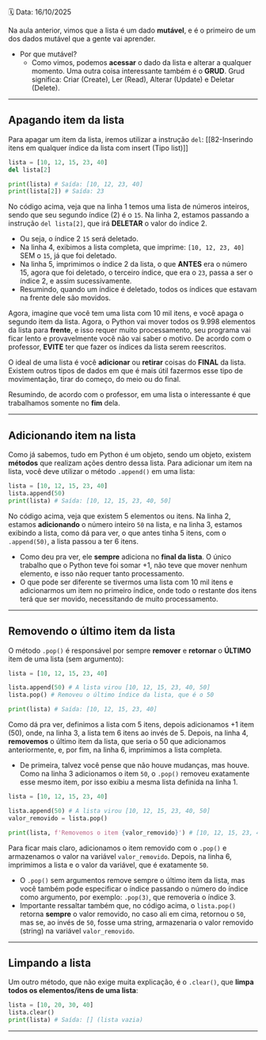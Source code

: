 🗓️ Data: 16/10/2025

Na aula anterior, vimos que a lista é um dado **mutável**, e é o primeiro de um dos dados mutável que a gente vai aprender.
- Por que mutável?
  - Como vimos, podemos **acessar** o dado da lista e alterar a qualquer momento.
Uma outra coisa interessante também é o **GRUD**. Grud significa: Criar (Create), Ler (Read), Alterar (Update) e Deletar (Delete).

---

## Apagando item da lista

Para apagar um item da lista, iremos utilizar a instrução `del`:
[[82-Inserindo itens em qualquer índice da lista com insert (Tipo list)]]
```python
lista = [10, 12, 15, 23, 40]
del lista[2]

print(lista) # Saída: [10, 12, 23, 40]
print(lista[2]) # Saída: 23
```

No código acima, veja que na linha 1 temos uma lista de números inteiros, sendo que seu segundo índice (2) é o `15`. Na linha 2, estamos passando a instrução `del lista[2]`, que irá **DELETAR** o valor do índice 2.

- Ou seja, o índice 2 `15` será deletado.
- Na linha 4, exibimos a lista completa, que imprime: `[10, 12, 23, 40]` SEM o `15`, já que foi deletado.
- Na linha 5, imprimimos o índice 2 da lista, o que **ANTES** era o número 15, agora que foi deletado, o terceiro índice, que era o `23`, passa a ser o índice 2, e assim sucessivamente.
- Resumindo, quando um índice é deletado, todos os índices que estavam na frente dele são movidos.

Agora, imagine que você tem uma lista com 10 mil itens, e você apaga o segundo item da lista. Agora, o Python vai mover todos os 9.998 elementos da lista para **frente**, e isso requer muito processamento, seu programa vai ficar lento e provavelmente você não vai saber o motivo. De acordo com o professor, **EVITE** ter que fazer os índices da lista serem reescritos.

O ideal de uma lista é você **adicionar** ou **retirar** coisas do **FINAL** da lista. Existem outros tipos de dados em que é mais útil fazermos esse tipo de movimentação, tirar do começo, do meio ou do final.

Resumindo, de acordo com o professor, em uma lista o interessante é que trabalhamos somente no **fim** dela.

---

## Adicionando item na lista

Como já sabemos, tudo em Python é um objeto, sendo um objeto, existem **métodos** que realizam ações dentro dessa lista. Para adicionar um item na lista, você deve utilizar o método `.append()` em uma lista:

```python
lista = [10, 12, 15, 23, 40]
lista.append(50)
print(lista) # Saída: [10, 12, 15, 23, 40, 50]
```

No código acima, veja que existem 5 elementos ou itens. Na linha 2, estamos **adicionando** o número inteiro `50` na lista, e na linha 3, estamos exibindo a lista, como dá para ver, o que antes tinha 5 itens, com o `.append(50)`, a lista passou a ter 6 itens.

- Como deu pra ver, ele **sempre** adiciona no **final da lista**. O único trabalho que o Python teve foi somar +1, não teve que mover nenhum elemento, e isso não requer tanto processamento.
- O que pode ser diferente se tivermos uma lista com 10 mil itens e adicionarmos um item no primeiro índice, onde todo o restante dos itens terá que ser movido, necessitando de muito processamento.

---

## Removendo o último item da lista

O método `.pop()` é responsável por sempre **remover** e **retornar** o **ÚLTIMO** item de uma lista (sem argumento):

```python
lista = [10, 12, 15, 23, 40]

lista.append(50) # A lista virou [10, 12, 15, 23, 40, 50]
lista.pop() # Removeu o último índice da lista, que é o 50

print(lista) # Saída: [10, 12, 15, 23, 40]
```

Como dá pra ver, definimos a lista com 5 itens, depois adicionamos +1 item (50), onde, na linha 3, a lista tem 6 itens ao invés de 5. Depois, na linha 4, **removemos** o último item da lista, que seria o 50 que adicionamos anteriormente, e, por fim, na linha 6, imprimimos a lista completa.

- De primeira, talvez você pense que não houve mudanças, mas houve. Como na linha 3 adicionamos o item `50`, o `.pop()` removeu exatamente esse mesmo item, por isso exibiu a mesma lista definida na linha 1.

```python
lista = [10, 12, 15, 23, 40]

lista.append(50) # A lista virou [10, 12, 15, 23, 40, 50]
valor_removido = lista.pop()

print(lista, f'Removemos o item {valor_removido}') # [10, 12, 15, 23, 40] Removemos o item 50
```

Para ficar mais claro, adicionamos o item removido com o `.pop()` e armazenamos o valor na variável `valor_removido`. Depois, na linha 6, imprimimos a lista e o valor da variável, que é exatamente `50`.

- O `.pop()` sem argumentos remove sempre o último item da lista, mas você também pode especificar o índice passando o número do índice como argumento, por exemplo: `.pop(3)`, que removeria o índice 3.
- Importante ressaltar também que, no código acima, o `lista.pop()` retorna **sempre** o valor removido, no caso ali em cima, retornou o `50`, mas se, ao invés de `50`, fosse uma string, armazenaria o valor removido (string) na variável `valor_removido`.

---

## Limpando a lista

Um outro método, que não exige muita explicação, é o `.clear()`, que **limpa todos os elementos/itens de uma lista**:

```python
lista = [10, 20, 30, 40]
lista.clear()
print(lista) # Saída: [] (lista vazia)
```

---

